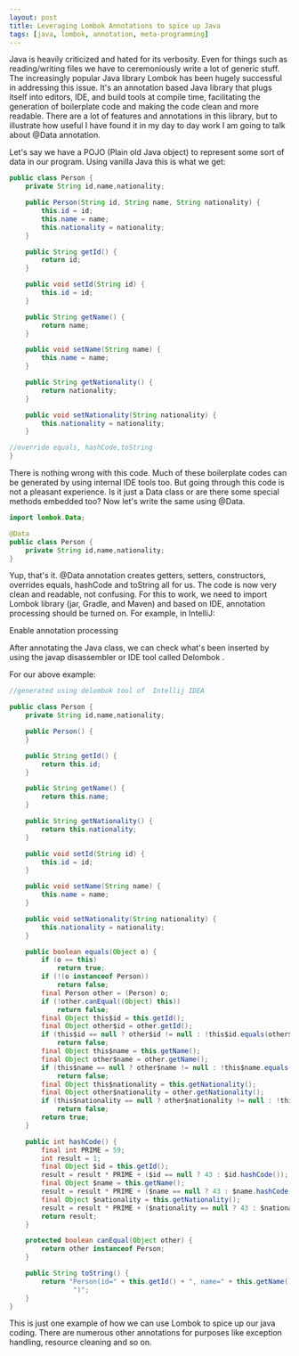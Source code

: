 ```yaml
---
layout: post
title: Leveraging Lombok Annotations to spice up Java
tags: [java, lombok, annotation, meta-programming]
---
```


Java is heavily criticized and hated for its verbosity. Even for things such as reading/writing files we have to ceremoniously write a lot of generic stuff. The increasingly popular Java library Lombok has been hugely successful in addressing this issue. It's an annotation based Java library that plugs itself into editors, IDE, and build tools at compile time, facilitating the generation of boilerplate code and making the code clean and more readable. There are a lot of features and annotations in this library, but to illustrate how useful I have found it in my day to day work I am going to talk about  @Data  annotation.

Let's say we have a POJO (Plain old Java object) to represent some sort of data in our program. Using vanilla Java this is what we get:

```java
public class Person {
    private String id,name,nationality;

    public Person(String id, String name, String nationality) {
        this.id = id;
        this.name = name;
        this.nationality = nationality;
    }

    public String getId() {
        return id;
    }

    public void setId(String id) {
        this.id = id;
    }

    public String getName() {
        return name;
    }

    public void setName(String name) {
        this.name = name;
    }

    public String getNationality() {
        return nationality;
    }

    public void setNationality(String nationality) {
        this.nationality = nationality;
    }

//override equals, hashCode,toString
}
```

There is nothing wrong with this code. Much of these boilerplate codes can be generated by using internal IDE tools too. But going through this code is not a pleasant experience. Is it just a Data class or are there some special methods embedded too? Now let's write the same using @Data.
```java
import lombok.Data;

@Data
public class Person {
    private String id,name,nationality;
}
```


Yup, that's it. @Data   annotation creates getters, setters, constructors, overrides equals, hashCode and toString all for us. The code is now very clean and readable, not confusing. For this to work, we need to import Lombok library (jar, Gradle, and Maven) and based on IDE, annotation processing should be turned on. For example, in IntelliJ:

Enable annotation processing

After annotating the Java class, we can check what's been inserted by using the javap  disassembler or IDE tool called Delombok .

For our above example:
```java
//generated using delombok tool of  Intellij IDEA

public class Person {
    private String id,name,nationality;

    public Person() {
    }

    public String getId() {
        return this.id;
    }

    public String getName() {
        return this.name;
    }

    public String getNationality() {
        return this.nationality;
    }

    public void setId(String id) {
        this.id = id;
    }

    public void setName(String name) {
        this.name = name;
    }

    public void setNationality(String nationality) {
        this.nationality = nationality;
    }

    public boolean equals(Object o) {
        if (o == this)
            return true;
        if (!(o instanceof Person))
            return false;
        final Person other = (Person) o;
        if (!other.canEqual((Object) this))
            return false;
        final Object this$id = this.getId();
        final Object other$id = other.getId();
        if (this$id == null ? other$id != null : !this$id.equals(other$id))
            return false;
        final Object this$name = this.getName();
        final Object other$name = other.getName();
        if (this$name == null ? other$name != null : !this$name.equals(other$name))
            return false;
        final Object this$nationality = this.getNationality();
        final Object other$nationality = other.getNationality();
        if (this$nationality == null ? other$nationality != null : !this$nationality.equals(other$nationality))
            return false;
        return true;
    }

    public int hashCode() {
        final int PRIME = 59;
        int result = 1;
        final Object $id = this.getId();
        result = result * PRIME + ($id == null ? 43 : $id.hashCode());
        final Object $name = this.getName();
        result = result * PRIME + ($name == null ? 43 : $name.hashCode());
        final Object $nationality = this.getNationality();
        result = result * PRIME + ($nationality == null ? 43 : $nationality.hashCode());
        return result;
    }

    protected boolean canEqual(Object other) {
        return other instanceof Person;
    }

    public String toString() {
        return "Person(id=" + this.getId() + ", name=" + this.getName() + ", nationality=" + this.getNationality() +
                ")";
    }
}
```


This is just one example of how we can use Lombok to spice up our java coding. There are numerous other annotations for purposes like exception handling, resource cleaning and so on. 